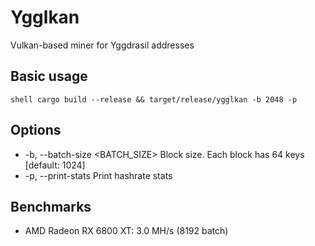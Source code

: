 # Ygglkan

Vulkan-based miner for Yggdrasil addresses

## Basic usage

`shell
cargo build --release && target/release/ygglkan -b 2048 -p
`

## Options

- -b, --batch-size <BATCH_SIZE> Block size. Each block has 64 keys [default: 1024]
- -p, --print-stats Print hashrate stats

## Benchmarks

- AMD Radeon RX 6800 XT: 3.0 MH/s (8192 batch)
